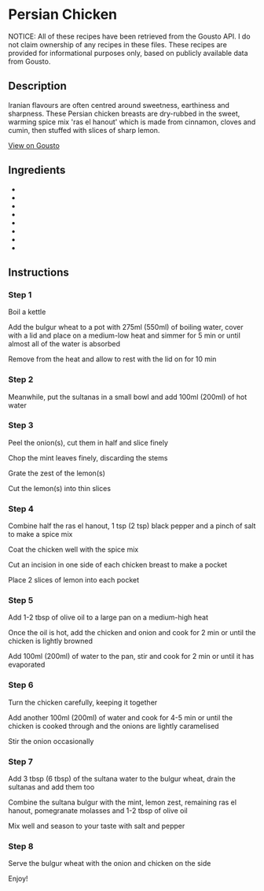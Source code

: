 # Persian Chicken 

NOTICE: All of these recipes have been retrieved from the Gousto API. I do not claim ownership of any recipes in these files. These recipes are provided for informational purposes only, based on publicly available data from Gousto.

## Description

Iranian flavours are often centred around sweetness, earthiness and sharpness. These Persian chicken breasts are dry-rubbed in the sweet, warming spice mix 'ras el hanout' which is made from cinnamon, cloves and cumin, then stuffed with slices of sharp lemon.  

[View on Gousto](https://www.gousto.co.uk/recipes/cookbook/persian-chicken)

## Ingredients

- 
- 
- 
- 
- 
- 
- 
- 

## Instructions

### Step 1

Boil a kettle


Add the bulgur wheat to a pot with 275ml <span class="text-danger">(550ml)</span> of boiling water, cover with a lid and place on a medium-low heat and simmer for 5 min or until almost all of the water is absorbed


Remove from the heat and allow to rest with the lid on for 10 min

### Step 2

Meanwhile, put the sultanas in a small bowl and add 100ml <span class="text-danger">(200ml)</span> of hot water

### Step 3

Peel the onion<span class="text-danger">(s)</span>, cut them in half and slice finely


Chop the mint leaves finely, discarding the stems


Grate the zest of the lemon<span class="text-danger">(s) </span>


Cut the lemon<span class="text-danger">(s) </span>into thin slices

### Step 4

Combine half the ras el hanout, 1 tsp (2 tsp) black pepper and a pinch of salt to make a spice mix


Coat the chicken well with the spice mix


Cut an incision in one side of each chicken breast to make a pocket


Place 2 slices of lemon into each pocket

### Step 5

Add 1-2 tbsp of olive oil to a large pan on a medium-high heat 


Once the oil is hot, add the chicken and onion and cook for 2 min or until the chicken is lightly browned


Add 100ml <span class="text-danger">(200ml)</span> of water to the pan, stir and cook for 2 min or until it has evaporated

### Step 6

Turn the chicken carefully, keeping it together


Add another 100ml <span class="text-danger">(200ml)</span> of water and cook for 4-5 min or until the chicken is cooked through and the onions are lightly caramelised


Stir the onion occasionally

### Step 7

Add 3 tbsp <span class="text-danger">(6 tbsp)</span> of the sultana water to the bulgur wheat, drain the sultanas and add them too


Combine the sultana bulgur with the mint, lemon zest, remaining ras el hanout, pomegranate molasses and 1-2 tbsp of olive oil


Mix well and season to your taste with salt and pepper

### Step 8

Serve the bulgur wheat with the onion and chicken on the side


Enjoy!

